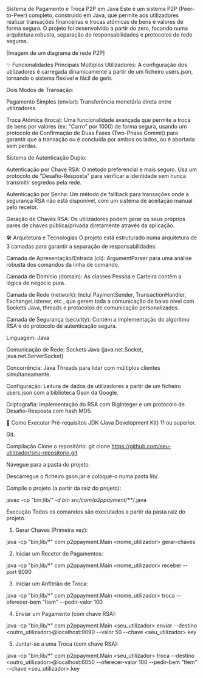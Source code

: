Sistema de Pagamento e Troca P2P em Java
Este é um sistema P2P (Peer-to-Peer) completo, construído em Java, que permite aos utilizadores realizar transações financeiras e trocas atómicas de bens e valores de forma segura. O projeto foi desenvolvido a partir do zero, focando numa arquitetura robusta, separação de responsabilidades e protocolos de rede seguros.

[Imagem de um diagrama de rede P2P]

✨ Funcionalidades Principais
Múltiplos Utilizadores: A configuração dos utilizadores é carregada dinamicamente a partir de um ficheiro users.json, tornando o sistema flexível e fácil de gerir.

Dois Modos de Transação:

Pagamento Simples (enviar): Transferência monetária direta entre utilizadores.

Troca Atómica (troca): Uma funcionalidade avançada que permite a troca de bens por valores (ex: "Carro" por 1000) de forma segura, usando um protocolo de Confirmação de Duas Fases (Two-Phase Commit) para garantir que a transação ou é concluída por ambos os lados, ou é abortada sem perdas.

Sistema de Autenticação Duplo:

Autenticação por Chave RSA: O método preferencial e mais seguro. Usa um protocolo de "Desafio-Resposta" para verificar a identidade sem nunca transmitir segredos pela rede.

Autenticação por Senha: Um método de fallback para transações onde a segurança RSA não está disponível, com um sistema de aceitação manual pelo recetor.

Geração de Chaves RSA: Os utilizadores podem gerar os seus próprios pares de chaves pública/privada diretamente através da aplicação.

🛠️ Arquitetura e Tecnologias
O projeto está estruturado numa arquitetura de 3 camadas para garantir a separação de responsabilidades:

Camada de Apresentação/Entrada (cli): ArgumentParser para uma análise robusta dos comandos da linha de comando.

Camada de Domínio (domain): As classes Pessoa e Carteira contêm a lógica de negócio pura.

Camada de Rede (network): Inclui PaymentSender, TransactionHandler, ExchangeListener, etc., que gerem toda a comunicação de baixo nível com Sockets Java, threads e protocolos de comunicação personalizados.

Camada de Segurança (security): Contém a implementação do algoritmo RSA e do protocolo de autenticação segura.

Linguagem: Java

Comunicação de Rede: Sockets Java (java.net.Socket, java.net.ServerSocket)

Concorrência: Java Threads para lidar com múltiplos clientes simultaneamente.

Configuração: Leitura de dados de utilizadores a partir de um ficheiro users.json com a biblioteca Gson da Google.

Criptografia: Implementação do RSA com BigInteger e um protocolo de Desafio-Resposta com hash MD5.

🚀 Como Executar
Pré-requisitos
JDK (Java Development Kit) 11 ou superior.

Git.

Compilação
Clone o repositório: git clone https://github.com/seu-utilizador/seu-repositorio.git

Navegue para a pasta do projeto.

Descarregue o ficheiro gson.jar e coloque-o numa pasta lib/.

Compile o projeto (a partir da raiz do projeto):

javac -cp "bin;lib/*" -d bin src/com/p2ppayment/**/*.java

Execução
Todos os comandos são executados a partir da pasta raiz do projeto.

1. Gerar Chaves (Primeira vez):

java -cp "bin;lib/*" com.p2ppayment.Main <nome_utilizador> gerar-chaves

2. Iniciar um Recetor de Pagamentos:

java -cp "bin;lib/*" com.p2ppayment.Main <nome_utilizador> receber --port 9090

3. Iniciar um Anfitrião de Troca:

java -cp "bin;lib/*" com.p2ppayment.Main <nome_utilizador> troca --oferecer-bem "Item" --pedir-valor 100

4. Enviar um Pagamento (com chave RSA):

java -cp "bin;lib/*" com.p2ppayment.Main <seu_utilizador> enviar --destino <outro_utilizador>@localhost:9090 --valor 50 --chave <seu_utilizador>.key

5. Juntar-se a uma Troca (com chave RSA):

java -cp "bin;lib/*" com.p2ppayment.Main <seu_utilizador> troca --destino <outro_utilizador>@localhost:6050 --oferecer-valor 100 --pedir-bem "Item" --chave <seu_utilizador>.key
